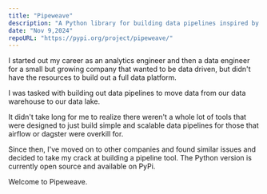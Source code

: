 ```yaml
---
title: "Pipeweave"
description: "A Python library for building data pipelines inspired by Finite State Machines"
date: "Nov 9,2024"
repoURL: "https://pypi.org/project/pipeweave/"
---
```


I started out my career as an analytics engineer and then a data engineer for a small but growing company
that wanted to be data driven, but didn't have the resources to build out a full data platform. 

I was tasked with building out data pipelines to move data from our data warehouse to our data lake.

It didn't take long for me to realize there weren't a whole lot of tools that were designed to just build simple and scalable data pipelines for those that airflow or dagster were overkill for. 

Since then, I've moved on to other companies and found similar issues and decided to take my crack at building a pipeline tool. The Python version is currently open source and available on PyPi. 

Welcome to Pipeweave. 